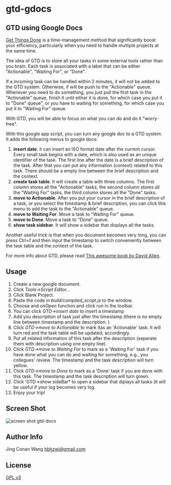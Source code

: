 # gtd-gdocs

GTD using Google Docs
---------------------

[Get Things Done](http://gettingthingsdone.com/) is a time-management method that significantly boost your efficiency, particularly when you need to handle multiple projects at the same time. 

The idea of GTD is to store all your tasks in some external tools rather than you brain.  Each task is associated with a label that can be either "Actionable", "Waiting For", or "Done". 

If a incoming task can be handled within 2 minutes, it will not be added to the GTD system. Otherwise, if will be push to the "Actionable" queue. Whenever you need to do something, you just pull the first task in the "Actionable" queue, finish it until either it is done, for which case you put it to "Done" queue", or you have to waiting for something, for which case you put it to "Waiting For" queue. 

With GTD, you will be able to focus on what you can do and do it "worry-free". 

With this google app script, you can turn any google doc to a GTD system. It adds the following menus to google docs:

1. **insert date**. it can insert an ISO format date after the current cursor. Every small task begins with a date, which is also used as an unique identifier of the task. The first line after the date is a brief description of the task. After that you can put any information (context) related to this task. There should be a empty line between the brief description and the context.
2. **create task table**. It will create a table with three columns. The first column stores all the "Actionable" tasks, the second column stores all the "Waiting For" tasks, the third column stores all the "Done" tasks. 
3. **move to Actionable**. After you put your cursor in the brief description of a task, or you select the timestamp & brief description, you can click this menu to add the task to the "Actionable" queue. 
4. **move to Waiting For**. Move a task to "Waiting For" queue.
5. **move to Done**. Move a task to "Done" queue.
6. **show task sidebar**. It will show a sidebar that displays all the tasks.

Another useful trick is that when you document becomes very long, you can press Ctrl+f and then input the timestamp to switch conveniently between the task table and the context of the task. 

For more info about GTD, please read [This awesome book by David Allen](http://www.amazon.com/Getting-Things-Done-Stress-Free-Productivity/dp/0142000280).

Usage
-----

 1. Create a new google document.
 2. Click *Tools->Script Editor...*
 3. Click Blank Project.
 4. Paste the code in *build/compiled_script.js* to the window.
 5. Choose and *onOpen* function and click run in the toolbar.
 6. You can click *GTD->insert date* to insert a timestamp
 7. Add you description of task just after the timestamp (there is no empty line between timestamp and the description. )
 8. Click *GTD->move to Actionable* to mark itas an 'Actionable' task. It will turn red and the task table will be updated, accordingly.
 9. Put all related information of this task after the description (seperate them with description using one empty line). 
 9. Click *GTD->move to Waiting For* to mark as a 'Waiting For' task if you have done what you can do and waiting for something, e.g., you collegues' review. The timestamp and the task description will turn yellow. 
 10. Click *GTD->move to Done* to mark as a 'Done' task if you are done with this task. The timestamp and the task description will turn green.
 11. Click 'GTD->show sideBar* to open a sidebar that diplays all tasks (it will be useful if your log becomes very log.
 12. Enjoy your trip!

Screen Shot
------------
![screen shot gtd-docs](https://cloud.githubusercontent.com/assets/522201/6548740/046c06cc-c5c0-11e4-8d8a-ceea787e1cf8.png)



Author Info
-----------
Jing Conan Wang
hbhzwj@gmail.com

License
-------
[GPL v3](http://www.gnu.org/copyleft/gpl.html)
